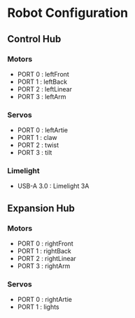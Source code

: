 # Robot Configuration
## Control Hub
### Motors
- PORT 0 : leftFront
- PORT 1 : leftBack
- PORT 2 : leftLinear
- PORT 3 : leftArm
### Servos
- PORT 0 : leftArtie
- PORT 1 : claw
- PORT 2 : twist
- PORT 3 : tilt
### Limelight
- USB-A 3.0 : Limelight 3A

## Expansion Hub
### Motors
- PORT 0 : rightFront
- PORT 1 : rightBack
- PORT 2 : rightLinear
- PORT 3 : rightArm
### Servos
- PORT 0 : rightArtie
- PORT 1 : lights
